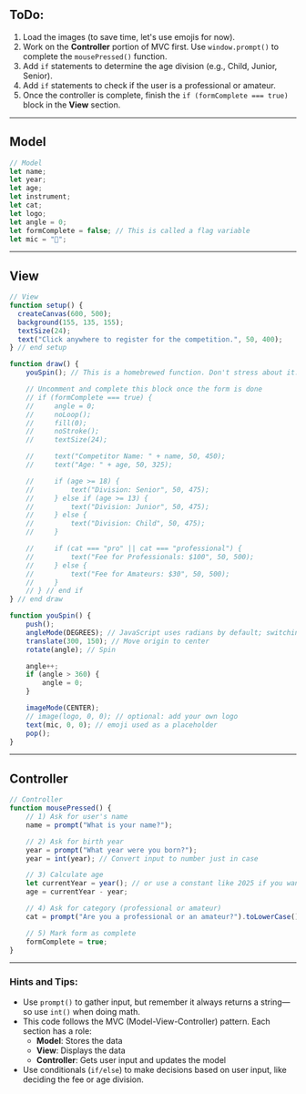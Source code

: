 

## ToDo:

1. Load the images (to save time, let's use emojis for now).
2. Work on the **Controller** portion of MVC first. Use `window.prompt()` to complete the `mousePressed()` function.
3. Add `if` statements to determine the age division (e.g., Child, Junior, Senior).
4. Add `if` statements to check if the user is a professional or amateur.
5. Once the controller is complete, finish the `if (formComplete === true)` block in the **View** section.

---

## Model

```javascript
// Model
let name;
let year;
let age;
let instrument;
let cat;
let logo;
let angle = 0;
let formComplete = false; // This is called a flag variable
let mic = "🎤";
```

---

## View

```javascript
// View
function setup() {
  createCanvas(600, 500);
  background(155, 135, 155); 
  textSize(24);
  text("Click anywhere to register for the competition.", 50, 400);
} // end setup

function draw() {
    youSpin(); // This is a homebrewed function. Don't stress about it. 

    // Uncomment and complete this block once the form is done
    // if (formComplete === true) {
    //     angle = 0;
    //     noLoop();
    //     fill(0);
    //     noStroke();
    //     textSize(24);

    //     text("Competitor Name: " + name, 50, 450);
    //     text("Age: " + age, 50, 325);

    //     if (age >= 18) {
    //         text("Division: Senior", 50, 475);
    //     } else if (age >= 13) {
    //         text("Division: Junior", 50, 475);
    //     } else {
    //         text("Division: Child", 50, 475);
    //     }

    //     if (cat === "pro" || cat === "professional") {
    //         text("Fee for Professionals: $100", 50, 500);
    //     } else {
    //         text("Fee for Amateurs: $30", 50, 500);
    //     }
    // } // end if
} // end draw

function youSpin() {
    push();
    angleMode(DEGREES); // JavaScript uses radians by default; switching to degrees
    translate(300, 150); // Move origin to center
    rotate(angle); // Spin

    angle++;
    if (angle > 360) {
        angle = 0;
    }

    imageMode(CENTER);
    // image(logo, 0, 0); // optional: add your own logo
    text(mic, 0, 0); // emoji used as a placeholder
    pop();
}
```

---

## Controller

```javascript
// Controller
function mousePressed() {
    // 1) Ask for user's name
    name = prompt("What is your name?");

    // 2) Ask for birth year
    year = prompt("What year were you born?");
    year = int(year); // Convert input to number just in case

    // 3) Calculate age
    let currentYear = year(); // or use a constant like 2025 if you want it fixed
    age = currentYear - year;

    // 4) Ask for category (professional or amateur)
    cat = prompt("Are you a professional or an amateur?").toLowerCase();

    // 5) Mark form as complete
    formComplete = true;
}
```

---

### Hints and Tips:

* Use `prompt()` to gather input, but remember it always returns a string—so use `int()` when doing math.
* This code follows the MVC (Model-View-Controller) pattern. Each section has a role:
  * **Model**: Stores the data
  * **View**: Displays the data
  * **Controller**: Gets user input and updates the model
* Use conditionals (`if/else`) to make decisions based on user input, like deciding the fee or age division.

